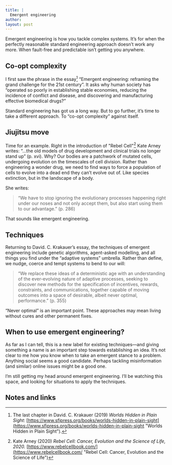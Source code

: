 ```yaml
---
title: |
  Emergent engineering
author: 
layout: post
---
```


Emergent engineering is how you tackle complex systems. It’s for when the perfectly reasonable standard engineering approach doesn’t work any more. When fault-free and predictable isn’t getting you anywhere.

<!-- break -->


## Co-opt complexity
I first saw the phrase in the essay[^1] “Emergent engineering: reframing the grand challenge for the 21st century”.  It asks why human society has “operated so poorly in establishing stable economies, reducing the incidence of conflict and disease, and discovering and manufacturing effective biomedical drugs?”

Standard engineering has got us a long way. But to go further, it’s time to take a different approach. To “co-opt complexity” against itself.

## Jiujitsu move
Time for an example. Right in the introduction of "Rebel Cell"[^2] Kate Arney writes: “...the old models of drug development and clinical trials no longer stand up” (p. xvi).  Why? Our bodies are a patchwork of mutated cells, undergoing evolution on the timescales of cell division. Rather than engineering a wonder drug, we need to find ways to force a population of cells to evolve into a dead end they can’t evolve out of. Like species extinction, but in the landscape of a body. 

She writes:
> “We have to stop ignoring the evolutionary processes happening right under our noses and not only accept them, but also start using them to our advantage.” (p. 286)

That sounds like emergent engineering. 

## Techniques
Returning to David. C. Krakauer’s essay, the techniques of emergent engineering include genetic algorithms, agent-asked modelling, and all things you find under the “adaptive systems” umbrella. Rather than define, we nudge, coerce and tempt systems to bend to our will:

> “We replace these ideas of a deterministic age with an understanding of the ever-evolving nature of adaptive processes, seeking to discover new methods for the specification of incentives, rewards, constraints, and communications, together capable of moving outcomes into a space of desirable, albeit never optimal, performance.” (p. 355)

“Never optimal” is an important point. These approaches may mean living without cures and other permanent fixes. 

## When to use emergent engineering?
As far as I can tell, this is a new label for existing techniques—and giving something a name is an important step towards establishing an idea. It’s not clear to me how you know when to take an emergent stance to a problem. Anything social seems a good candidate. Perhaps tackling misinformation (and similar) online issues might be a good one.

I’m still getting my head around emergent engineering. I’ll be watching this space, and looking for situations to apply the techniques.

## Notes and links

[^1]:	The last chapter in David. C. Krakauer (2019) _Worlds Hidden in Plain Sight_: [https://www.sfipress.org/books/worlds-hidden-in-plain-sight](https://www.sfipress.org/books/worlds-hidden-in-plain-sight "Worlds Hidden in Plain Sight").

[^2]: Kate Arney (2020)	_Rebel Cell: Cancer, Evolution and the Science of Life, 2020._ [https://www.rebelcellbook.com/](https://www.rebelcellbook.com/ "Rebel Cell: Cancer, Evolution and the Science of Life")
